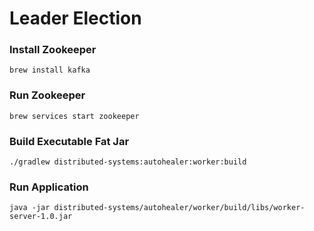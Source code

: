 # Leader Election

### Install Zookeeper

``` 
brew install kafka
```

### Run Zookeeper

```
brew services start zookeeper
```

### Build Executable Fat Jar

```
./gradlew distributed-systems:autohealer:worker:build
```

### Run Application

```
java -jar distributed-systems/autohealer/worker/build/libs/worker-server-1.0.jar
```
